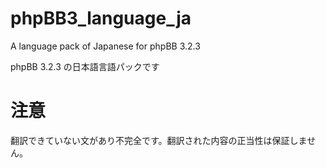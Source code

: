 phpBB3_language_ja
==================

A language pack of Japanese for phpBB 3.2.3

phpBB 3.2.3 の日本語言語パックです


注意
====

翻訳できていない文があり不完全です。翻訳された内容の正当性は保証しません。
